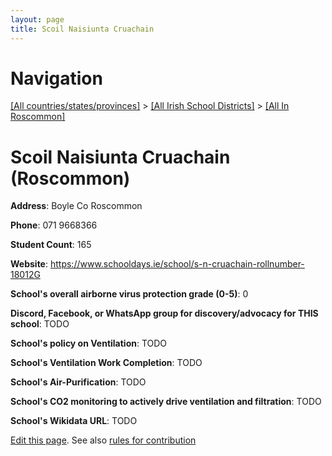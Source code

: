 ```yaml
---
layout: page
title: Scoil Naisiunta Cruachain
---
```

# Navigation

[[All countries/states/provinces]](../../..) > [[All Irish School Districts]](../..) > [[All In Roscommon]](..)

# Scoil Naisiunta Cruachain (Roscommon)

**Address**: Boyle Co Roscommon

**Phone**: 071 9668366

**Student Count**: 165

**Website**: <https://www.schooldays.ie/school/s-n-cruachain-rollnumber-18012G>

**School's overall airborne virus protection grade (0-5)**: 0

**Discord, Facebook, or WhatsApp group for discovery/advocacy for THIS school**: TODO

**School's policy on Ventilation**: TODO

**School's Ventilation Work Completion**: TODO

**School's Air-Purification**: TODO

**School's CO2 monitoring to actively drive ventilation and filtration**: TODO

**School's Wikidata URL**: TODO


[Edit this page](https://github.com/ventilate-schools/Ireland/edit/main/./Roscommon/Scoil_Naisiunta_Cruachain.md). See also [rules for contribution](../../../contribution-rules/)